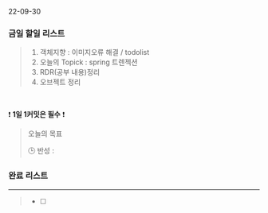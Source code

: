 22-09-30
### 금일 할일 리스트


>  1. 객체지향 : 이미지오류 해결 / todolist
>  2. 오늘의 Topick : spring 트렌젝션
>  3. RDR(공부 내용)정리
>  4. 오브젝트 정리


<br/>

❗ **1일 1커밋은 필수** ❗

> 오늘의 목표
>
> 🕒 반성 :
>

### 완료 리스트

---
> - [ ]